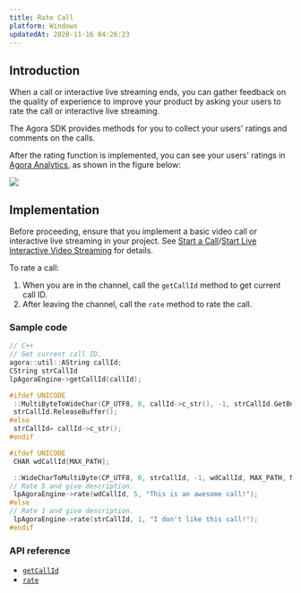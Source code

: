 ```yaml
---
title: Rate Call
platform: Windows
updatedAt: 2020-11-16 04:26:23
---
```

## Introduction

When a call or interactive live streaming ends, you can gather feedback on the quality of experience to improve your product by asking your users to rate the call or interactive live streaming.

The Agora SDK provides methods for you to collect your users' ratings and comments on the calls.

After the rating function is implemented, you can see your users' ratings in [Agora Analytics](./aa_guide), as shown in the figure below:

![](https://web-cdn.agora.io/docs-files/1545801217929)

## Implementation 

Before proceeding, ensure that you implement a basic video call or interactive live streaming in your project. See [Start a Call](start_call_windows)/[Start Live Interactive Video Streaming](start_live_windows) for details.

To rate a call:

1. When you are in the channel, call the `getCallId` method to get current call ID. 
2. After leaving the channel, call the `rate` method to rate the call.

### Sample code

```C++
// C++
// Get current call ID.
agora::util::AString callId;
CString strCallId
lpAgoraEngine->getCallId(callId);

#ifdef UNICODE
 ::MultiByteToWideChar(CP_UTF8, 0, callId->c_str(), -1, strCallId.GetBuffer(128), 128);
 strCallId.ReleaseBuffer();
#else
 strCallId= callId->c_str();
#endif

#ifdef UNICODE
 CHAR wdCallId[MAX_PATH];

 ::WideCharToMultiByte(CP_UTF8, 0, strCallId, -1, wdCallId, MAX_PATH, NULL, NULL);
// Rate 5 and give description.
 lpAgoraEngine->rate(wdCallId, 5, "This is an awesome call!");
#else
// Rate 1 and give description.
 lpAgoraEngine->rate(strCallId, 1, "I don't like this call!");
#endif
```

### API reference

- [`getCallId`](./API%20Reference/cpp/classagora_1_1rtc_1_1_i_rtc_engine.html#af67688d89526926718edb26938d65541)
-  [`rate`](./API%20Reference/cpp/classagora_1_1rtc_1_1_i_rtc_engine.html#a748c30a6339ec9798daa0d1b21585411)